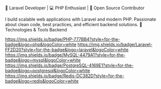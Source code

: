 🚀 Laravel Developer | 💻 PHP Enthusiast | 🔧 Open Source Contributor

I build scalable web applications with Laravel and modern PHP. Passionate about clean code, best practices, and efficient backend solutions.
🔧 Technologies & Tools
Backend

https://img.shields.io/badge/PHP-777BB4?style=for-the-badge&logo=php&logoColor=white
https://img.shields.io/badge/Laravel-FF2D20?style=for-the-badge&logo=laravel&logoColor=white
https://img.shields.io/badge/MySQL-4479A1?style=for-the-badge&logo=mysql&logoColor=white
https://img.shields.io/badge/PostgreSQL-4169E1?style=for-the-badge&logo=postgresql&logoColor=white
https://img.shields.io/badge/Redis-DC382D?style=for-the-badge&logo=redis&logoColor=white
